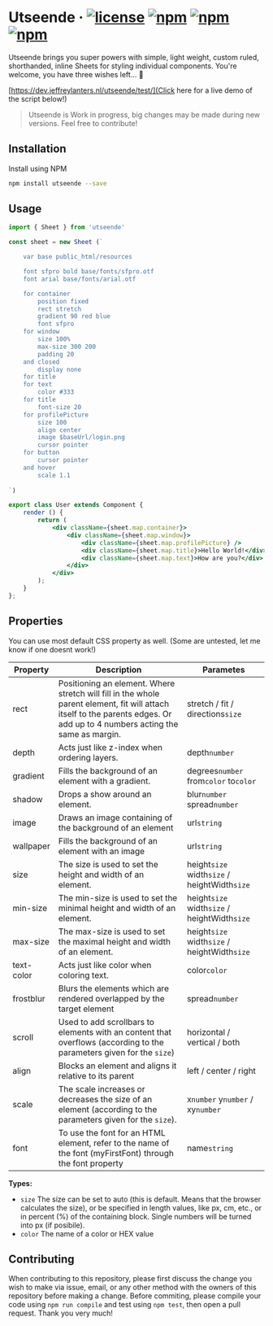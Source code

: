 # Utseende &middot; [![license](https://img.shields.io/badge/license-MIT-red.svg)]() [![npm](https://img.shields.io/npm/v/utseende.svg)]() [![npm](https://img.shields.io/badge/build-passing-brightgreen.svg)]() [![npm](https://img.shields.io/npm/dt/utseende.svg)]()

Utseende brings you super powers with simple, light weight, custom ruled, shorthanded, inline Sheets for styling individual components. You're welcome, you have three wishes left... 🧞‍

[https://dev.jeffreylanters.nl/utseende/test/](Click here for a live demo of the script below!)

> Utseende is Work in progress, big changes may be made during new versions. Feel free to contribute!

## Installation
Install using NPM
```sh
npm install utseende --save
```

## Usage
```jsx
import { Sheet } from 'utseende'

const sheet = new Sheet (`

    var base public_html/resources

    font sfpro bold base/fonts/sfpro.otf
    font arial base/fonts/arial.otf

    for container
        position fixed
        rect stretch
        gradient 90 red blue
        font sfpro
    for window
        size 100%
        max-size 300 200
        padding 20
    and closed
        display none
    for title
    for text
        color #333
    for title
        font-size 20
    for profilePicture
        size 100
        align center
        image $baseUrl/login.png
        cursor pointer
    for button
        cursor pointer
    and hover
        scale 1.1
        
`)

export class User extends Component {
    render () {
        return (
            <div className={sheet.map.container}>
                <div className={sheet.map.window}>
                    <div className={sheet.map.profilePicture} />
                    <div className={sheet.map.title}>Hello World!</div>
                    <div className={sheet.map.text}>How are you?</div>
                </div>
            </div>
        );
    }
};

```

## Properties
You can use most default CSS property as well. (Some are untested, let me know if one doesnt work!)

| Property | Description | Parametes |
|---|---|---|
| rect | Positioning an element. Where stretch will fill in the whole parent element, fit will attach itself to the parents  edges. Or add up to 4 numbers acting the same as margin. | stretch / fit / directions`size` |
| depth | Acts just like z-index when ordering layers. | depth`number` |
| gradient | Fills the background of an element with a gradient. | degrees`number` from`color` to`color` |
| shadow | Drops a show around an element. | blur`number` spread`number` |
| image | Draws an image containing of the background of an element | url`string` |
| wallpaper | Fills the background of an element with an image | url`string` |
| size | The size is used to set the height and width of an element. | height`size` width`size` / heightWidth`size` |
| min-size | The min-size is used to set the minimal height and width of an element. | height`size` width`size` / heightWidth`size` |
| max-size | The max-size is used to set the maximal height and width of an element. | height`size` width`size` / heightWidth`size` |
| text-color | Acts just like color when coloring text. | color`color` |
| frostblur | Blurs the elements which are rendered overlapped by the target element | spread`number` |
| scroll | Used to add scrollbars to elements with an content that overflows (according to the parameters given for the `size`) | horizontal / vertical / both |
| align | Blocks an element and aligns it relative to its parent | left / center / right |
| scale | The scale increases or decreases the size of an element (according to the parameters given for the `size`). | x`number` y`number` / xy`number` |
| font | To use the font for an HTML element, refer to the name of the font (myFirstFont) through the font property | name`string` |

**Types:**
- `size` The size can be set to auto (this is default. Means that the browser calculates the size), or be specified in length values, like px, cm, etc., or in percent (%) of the containing block. Single numbers will be turned into px (if posibile).
- `color` The name of a color or HEX value

## Contributing
When contributing to this repository, please first discuss the change you wish to make via issue, email, or any other method with the owners of this repository before making a change. Before commiting, please compile your code using `npm run compile` and test using `npm test`, then open a pull request. Thank you very much!